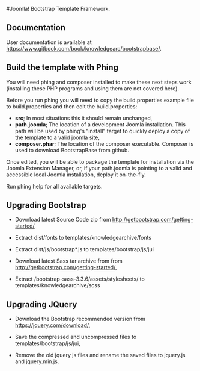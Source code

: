 #Joomla! Bootstrap Template Framework.

## Documentation

User documentation is available at https://www.gitbook.com/book/knowledgearc/bootstrapbase/.

## Build the template with Phing

You will need phing and composer installed to make these next steps work (installing these PHP programs and using them are not covered here).

Before you run phing you will need to copy the build.properties.example file to build.properties and then edit the build.properties:

- <b>src</b>; In most situations this it should remain unchanged,
- <b>path.joomla</b>; The location of a development Joomla installation. This path will be used by phing's "install" target to quickly deploy a copy of the template to a valid joomla site,
- <b>composer.phar</b>; The location of the composer executable. Composer is used to download BootstrapBase from github.

Once edited, you will be able to package the template for installation via the Joomla Extension Manager, or, if your path.joomla is pointing to a valid and accessible local Joomla installation, deploy it on-the-fly.

Run phing help for all available targets.

## Upgrading Bootstrap

- Download latest Source Code zip from http://getbootstrap.com/getting-started/,

- Extract dist/fonts to templates/knowledgearchive/fonts

- Extract dist/js/bootstrap*.js to templates/bootstrap/js/jui

- Download latest Sass tar archive from from http://getbootstrap.com/getting-started/,

- Extract /bootstrap-sass-3.3.6/assets/stylesheets/ to templates/knowledgearchive/scss

## Upgrading JQuery

- Download the Bootstrap recommended version from https://jquery.com/download/,

- Save the compressed and uncompressed files to templates/bootstrap/js/jui,

- Remove the old jquery js files and rename the saved files to jquery.js and jquery.min.js.
